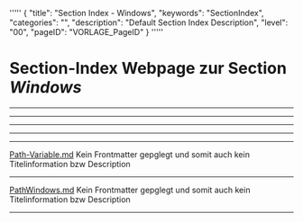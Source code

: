 '''''
{
"title": "Section Index - Windows",
"keywords": "SectionIndex",
"categories": "",
"description": "Default Section Index Description",
"level": "00",
"pageID": "VORLAGE_PageID"
}
'''''


<h1>Section-Index Webpage zur Section <i>Windows</i></h1>

<hr><hr><hr><hr><hr>


[Path-Variable.md](C:/DocTool/output/Docus/Informatik/Operating-Systeme/Windows/Path-Variable.md)
Kein Frontmatter gepglegt und somit auch kein Titelinformation bzw Description<hr>


[PathWindows.md](C:/DocTool/output/Docus/Informatik/Operating-Systeme/Windows/PathWindows.md)
Kein Frontmatter gepglegt und somit auch kein Titelinformation bzw Description<hr>